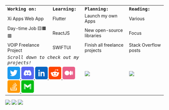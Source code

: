 <a href="https://xiapps.wordpress.com/"><img src="https://xiapps.wordpress.com/2018/03/31/latest-project-harry-potter-messenger-app-other-cool-apps/hpmessenger01/" alt=""></a>

<table>
<tr>
<td colspan="2">
<strong><samp>Working on:</samp></strong>
</td>
<td colspan="2">
<strong><samp>Learning:</samp></strong>
</td>
<td colspan="2">
<strong><samp>Planning:</samp></strong>
</td>
<td colspan="2">
<strong><samp>Reading:</samp></strong>
</td>
</tr>

<tr>
<td colspan="2">
Xi Apps Web App
</td>
<td colspan="2">
Flutter
</td>
<td colspan="2">
Launch my own Apps
</td>
<td colspan="2">
Various
</td>
</tr>



<tr>
<td colspan="2">
Day-time Job 🟨🟧🟥
</td>
<td colspan="2">
ReactJS
</td>
<td colspan="2">
New open-source libraries
</td>
<td colspan="2">
Focus
</td>
</tr>

<tr>
<td colspan="2">
VOIP Freelance Project
</td>
<td colspan="2">
SWIFTUI
</td>
<td colspan="2">
Finish all freelance projects
</td>
<td colspan="2">
Stack Overflow posts
</td>
</tr>


  
<tr>
<td colspan="4">
<em><samp>Scroll down to check out my projects!</samp></em>
</td>

<td colspan="2" rowspan="2">
<a href="https://github-readme-stats.vercel.app/api?username=yuweh&count_private=true&hide_border=true&title_color=008EEB&icon_color=008EEB&show_icons=true">
<img src="https://github-readme-stats.vercel.app/api?username=yuweh&count_private=true&hide_border=true&title_color=008EEB&icon_color=008EEB&show_icons=true">
</a>
</td>
  
<td colspan="2" rowspan="2">
<a href="https://github-readme-stats.vercel.app/api/top-langs/?username=yuweh&langs_count=8&layout=compact&hide_border=true&title_color=FF5600">
<img src="https://github-readme-stats.vercel.app/api/top-langs/?username=yuweh&langs_count=8&layout=compact&hide_border=true&title_color=FF5600">
</a>
</td>


</td>
</tr>

<tr>
<td colspan="4">
<a href="">
<img src="https://raw.githubusercontent.com/aheze/aheze/master/Assets/Twitter.svg" width="40">
</a>
<a href="">
<img src="https://raw.githubusercontent.com/aheze/aheze/master/Assets/Discord.svg" width="40">
</a>
<a href="">
<img src="https://raw.githubusercontent.com/aheze/aheze/master/Assets/LinkedIn.svg" width="40">
</a>
<a href="">
<img src="https://raw.githubusercontent.com/aheze/aheze/master/Assets/Reddit.svg" width="40">
</a>
<a href="">
<img src="https://raw.githubusercontent.com/aheze/aheze/master/Assets/Medium.svg" width="40">
</a>
<a href="">
<img src="https://raw.githubusercontent.com/aheze/aheze/master/Assets/StackOverflow.svg" width="40">
</a>
<a href="">
<img src="https://raw.githubusercontent.com/aheze/aheze/master/Assets/Email.svg" width="40">
</a>
</td>

</table>

<a href=""><img src="https://img.shields.io/discord/807790675998277672?color=00b035&label=Discord"></a> <a href="https://stackoverflow.com/users/14351818/yuweh"><img src="https://img.shields.io/badge/Stack%20Overflow-21.5k-F47F24"></a> <a href="#"><img src="https://komarev.com/ghpvc/?username=aheze&color=007EEF&label=Profile%20Views"></a>

  





